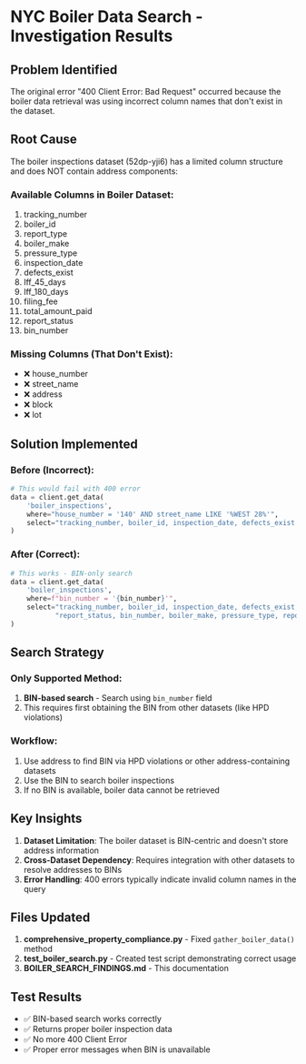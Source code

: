 # NYC Boiler Data Search - Investigation Results

## Problem Identified
The original error "400 Client Error: Bad Request" occurred because the boiler data retrieval was using incorrect column names that don't exist in the dataset.

## Root Cause
The boiler inspections dataset (52dp-yji6) has a limited column structure and does NOT contain address components:

### Available Columns in Boiler Dataset:
1. tracking_number
2. boiler_id  
3. report_type
4. boiler_make
5. pressure_type
6. inspection_date
7. defects_exist
8. lff_45_days
9. lff_180_days
10. filing_fee
11. total_amount_paid
12. report_status
13. bin_number

### Missing Columns (That Don't Exist):
- ❌ house_number
- ❌ street_name  
- ❌ address
- ❌ block
- ❌ lot

## Solution Implemented

### Before (Incorrect):
```python
# This would fail with 400 error
data = client.get_data(
    'boiler_inspections',
    where="house_number = '140' AND street_name LIKE '%WEST 28%'",
    select="tracking_number, boiler_id, inspection_date, defects_exist, report_status, bin_number"
)
```

### After (Correct):
```python
# This works - BIN-only search
data = client.get_data(
    'boiler_inspections',
    where=f"bin_number = '{bin_number}'",
    select="tracking_number, boiler_id, inspection_date, defects_exist, " +
           "report_status, bin_number, boiler_make, pressure_type, report_type"
)
```

## Search Strategy

### Only Supported Method:
1. **BIN-based search** - Search using `bin_number` field
2. This requires first obtaining the BIN from other datasets (like HPD violations)

### Workflow:
1. Use address to find BIN via HPD violations or other address-containing datasets
2. Use the BIN to search boiler inspections
3. If no BIN is available, boiler data cannot be retrieved

## Key Insights

1. **Dataset Limitation**: The boiler dataset is BIN-centric and doesn't store address information
2. **Cross-Dataset Dependency**: Requires integration with other datasets to resolve addresses to BINs
3. **Error Handling**: 400 errors typically indicate invalid column names in the query

## Files Updated

1. **comprehensive_property_compliance.py** - Fixed `gather_boiler_data()` method
2. **test_boiler_search.py** - Created test script demonstrating correct usage
3. **BOILER_SEARCH_FINDINGS.md** - This documentation

## Test Results
- ✅ BIN-based search works correctly
- ✅ Returns proper boiler inspection data
- ✅ No more 400 Client Error
- ✅ Proper error messages when BIN is unavailable